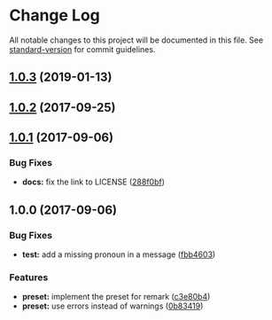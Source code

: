 # Change Log

All notable changes to this project will be documented in this file. See [standard-version](https://github.com/conventional-changelog/standard-version) for commit guidelines.

<a name="1.0.3"></a>
## [1.0.3](https://github.com/metarhia/remark-preset-lint-metarhia/compare/v1.0.2...v1.0.3) (2019-01-13)



<a name="1.0.2"></a>
## [1.0.2](https://github.com/metarhia/remark-preset-lint-metarhia/compare/v1.0.1...v1.0.2) (2017-09-25)



<a name="1.0.1"></a>
## [1.0.1](https://github.com/metarhia/remark-preset-lint-metarhia/compare/v1.0.0...v1.0.1) (2017-09-06)


### Bug Fixes

* **docs:** fix the link to LICENSE ([288f0bf](https://github.com/metarhia/remark-preset-lint-metarhia/commit/288f0bf))



<a name="1.0.0"></a>
## 1.0.0 (2017-09-06)


### Bug Fixes

* **test:** add a missing pronoun in a message ([fbb4603](https://github.com/metarhia/remark-preset-lint-metarhia/commit/fbb4603))


### Features

* **preset:** implement the preset for remark ([c3e80b4](https://github.com/metarhia/remark-preset-lint-metarhia/commit/c3e80b4))
* **preset:** use errors instead of warnings ([0b83419](https://github.com/metarhia/remark-preset-lint-metarhia/commit/0b83419))

